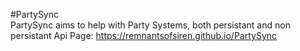 #PartySync    
PartySync aims to help with Party Systems, both persistant and non persistant
Api Page: https://remnantsofsiren.github.io/PartySync